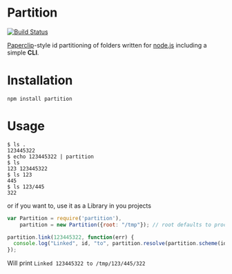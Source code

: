 # Partition
[![Build Status](https://secure.travis-ci.org/lennart/partition.png)](http://travis-ci.org/lennart/partition)

[Paperclip](http://github.com/thoughtbot/paperclip)-style id partitioning of 
folders written for [node.js](http://nodejs.org) including a simple __CLI__.



# Installation

    npm install partition

# Usage

```shell
$ ls .
123445322
$ echo 123445322 | partition
$ ls
123 123445322
$ ls 123
445
$ ls 123/445
322
```

or if you want to, use it as a Library in you projects

```javascript
var Partition = require('partition'),
    partition = new Partition({root: "/tmp"}); // root defaults to process.cwd()

partition.link(123445322, function(err) {
  console.log("Linked", id, "to", partition.resolve(partition.scheme(id)));
});
```

Will print `Linked 123445322 to /tmp/123/445/322`